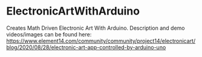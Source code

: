# ElectronicArtWithArduino
 Creates Math Driven Electronic Art With Arduino. 
 Description and demo videos/images can be found here:
 https://www.element14.com/community/community/project14/electronicart/blog/2020/08/28/electronic-art-app-controlled-by-arduino-uno
